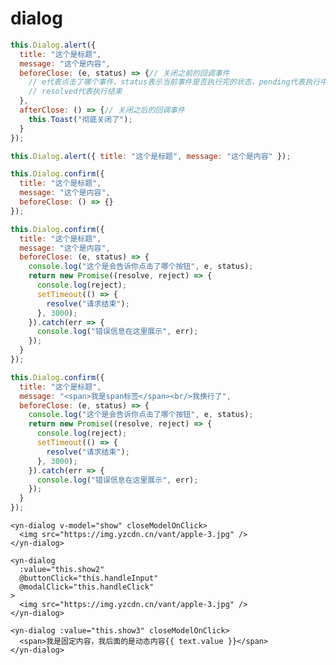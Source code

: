 # dialog

<demo-dialog demo="1"></demo-dialog>
```js
this.Dialog.alert({
  title: "这个是标题",
  message: "这个是内容",
  beforeClose: (e, status) => {// 关闭之前的回调事件
    // e代表点击了哪个事件，status表示当前事件是否执行完的状态，pending代表执行中，
    // resolved代表执行结束
  },
  afterClose: () => {// 关闭之后的回调事件
    this.Toast("彻底关闭了");
  }
});
```

<demo-dialog demo="2"></demo-dialog>
```js
this.Dialog.alert({ title: "这个是标题", message: "这个是内容" });
```

<demo-dialog demo="3"></demo-dialog>
```js
this.Dialog.confirm({
  title: "这个是标题",
  message: "这个是内容",
  beforeClose: () => {}
});
```

<demo-dialog demo="4"></demo-dialog>
```js
this.Dialog.confirm({
  title: "这个是标题",
  message: "这个是内容",
  beforeClose: (e, status) => {
    console.log("这个是会告诉你点击了哪个按钮", e, status);
    return new Promise((resolve, reject) => {
      console.log(reject);
      setTimeout(() => {
        resolve("请求结束");
      }, 3000);
    }).catch(err => {
      console.log("错误信息在这里展示", err);
    });
  }
});
```

<demo-dialog demo="5"></demo-dialog>
```js
this.Dialog.confirm({
  title: "这个是标题",
  message: "<span>我是span标签</span><br/>我换行了",
  beforeClose: (e, status) => {
    console.log("这个是会告诉你点击了哪个按钮", e, status);
    return new Promise((resolve, reject) => {
      console.log(reject);
      setTimeout(() => {
        resolve("请求结束");
      }, 3000);
    }).catch(err => {
      console.log("错误信息在这里展示", err);
    });
  }
});
```
<demo-dialog demo="6"></demo-dialog>
```vue
<yn-dialog v-model="show" closeModelOnClick>
  <img src="https://img.yzcdn.cn/vant/apple-3.jpg" />
</yn-dialog>
```
<demo-dialog demo="7"></demo-dialog>
```vue
<yn-dialog
  :value="this.show2"
  @buttonClick="this.handleInput"
  @modalClick="this.handleClick"
>
  <img src="https://img.yzcdn.cn/vant/apple-3.jpg" />
</yn-dialog>
```
<demo-dialog demo="8"></demo-dialog>
```vue
<yn-dialog :value="this.show3" closeModelOnClick>
  <span>我是固定内容，我后面的是动态内容{{ text.value }}</span>
</yn-dialog>
```


